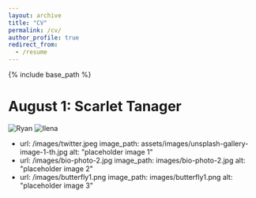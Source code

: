 ```yaml
---
layout: archive
title: "CV"
permalink: /cv/
author_profile: true
redirect_from:
  - /resume
---
```


{% include base_path %}



August 1: Scarlet Tanager
======
![Ryan](https://aicurious123.github.io/birdpage/images/twitter.jpeg?raw=true)
![Ilena](https://aicurious123.github.io/birdpage/images/butterfly1.png?raw=true)


  - url: /images/twitter.jpeg
    image_path: assets/images/unsplash-gallery-image-1-th.jpg
    alt: "placeholder image 1"
  - url: /images/bio-photo-2.jpg
    image_path: images/bio-photo-2.jpg
    alt: "placeholder image 2"
  - url: /images/butterfly1.png
    image_path: images/butterfly1.png
    alt: "placeholder image 3"

